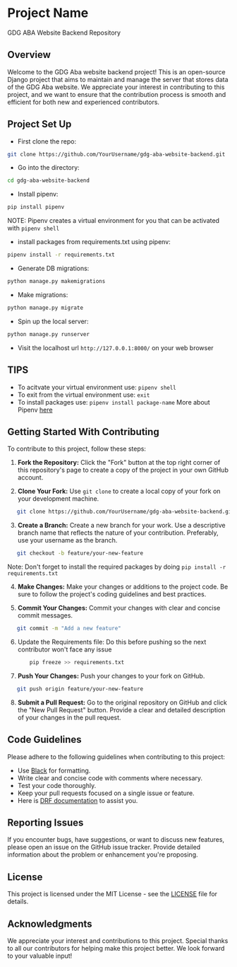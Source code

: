 # Project Name

GDG ABA Website Backend Repository

## Overview

Welcome to the GDG Aba website backend project! This is an open-source Django project that aims to maintain and manage the server that stores data of the GDG Aba website. We appreciate your interest in contributing to this project, and we want to ensure that the contribution process is smooth and efficient for both new and experienced contributors.

## Project Set Up

- First clone the repo:  

```bash
git clone https://github.com/YourUsername/gdg-aba-website-backend.git

```
- Go into the directory: 

```bash
cd gdg-aba-website-backend
```
- Install pipenv: 

```bash
pip install pipenv
```
NOTE: Pipenv creates a virtual environment for you that can be activated with `pipenv shell`

- install packages from requirements.txt using pipenv: 

```bash
pipenv install -r requirements.txt 
```
- Generate DB migrations:

```bash
python manage.py makemigrations
```
- Make migrations: 

```bash
python manage.py migrate

```
- Spin up the local server: 

```bash
python manage.py runserver

```
- Visit the localhost url `http://127.0.0.1:8000/` on your web browser

## TIPS

- To acitvate your virtual environment use: `pipenv shell`
- To exit from the virtual environment use: `exit`
- To install packages use: `pipenv install package-name`
More about Pipenv [here](https://pipenv.pypa.io/en/latest/)

## Getting Started With Contributing

To contribute to this project, follow these steps:

1. **Fork the Repository:** Click the "Fork" button at the top right corner of this repository's page to create a copy of the project in your own GitHub account.

2. **Clone Your Fork:** Use `git clone` to create a local copy of your fork on your development machine.

 ```bash
    git clone https://github.com/YourUsername/gdg-aba-website-backend.git
 ```
    
3. **Create a Branch:** Create a new branch for your work. Use a descriptive branch name that reflects the nature of your contribution. Preferably, use your username as the branch.

 ```bash
    git checkout -b feature/your-new-feature
 ```
Note: Don't forget to install the required packages by doing `pip install -r requirements.txt`

4. **Make Changes:** Make your changes or additions to the project code. Be sure to follow the project's coding guidelines and best practices.

5. **Commit Your Changes:** Commit your changes with clear and concise commit messages.

 ```bash
    git commit -m "Add a new feature"
 ```
6. Update the Requirements file: Do this before pushing so the next contributor won't face any issue
```bash
       pip freeze >> requirements.txt
```     

7. **Push Your Changes:** Push your changes to your fork on GitHub.

 ```bash
    git push origin feature/your-new-feature
 ```

8. **Submit a Pull Request:** Go to the original repository on GitHub and click the "New Pull Request" button. Provide a clear and detailed description of your changes in the pull request.

## Code Guidelines

Please adhere to the following guidelines when contributing to this project:

- Use [Black](https://pypi.org/project/black/) for formatting.
- Write clear and concise code with comments where necessary.
- Test your code thoroughly.
- Keep your pull requests focused on a single issue or feature.
- Here is [DRF documentation](https://www.django-rest-framework.org/) to assist you. 

## Reporting Issues

If you encounter bugs, have suggestions, or want to discuss new features, please open an issue on the GitHub issue tracker. Provide detailed information about the problem or enhancement you're proposing.

## License

This project is licensed under the MIT License - see the [LICENSE](LICENSE) file for details.

## Acknowledgments

We appreciate your interest and contributions to this project. Special thanks to all our contributors for helping make this project better. We look forward to your valuable input!
